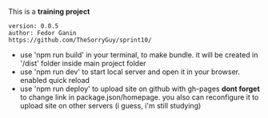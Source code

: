 This is a **training project**
```
version: 0.0.5
author: Fedor Ganin 
https://github.com/TheSorryGuy/sprint10/
```
- use 'npm run build' in your terminal, to make bundle. it will be created in '/dist' folder inside main project folder
- use 'npm run dev' to start local server and open it in your browser. enabled quick reload
- use 'npm run deploy' to upload site on github with gh-pages **dont forget** to change link in package.json/homepage. you also can reconfigure it to upload site on other servers (i guess, i'm still studying)